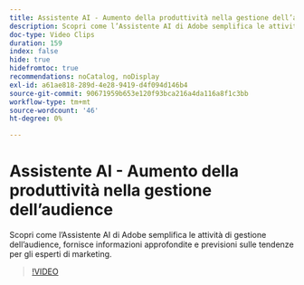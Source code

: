 ```yaml
---
title: Assistente AI - Aumento della produttività nella gestione dell’audience
description: Scopri come l’Assistente AI di Adobe semplifica le attività di gestione dell’audience, fornisce informazioni approfondite e previsioni sulle tendenze per gli esperti di marketing.
doc-type: Video Clips
duration: 159
index: false
hide: true
hidefromtoc: true
recommendations: noCatalog, noDisplay
exl-id: a61ae818-289d-4e28-9419-d4f094d146b4
source-git-commit: 90671959b653e120f93bca216a4da116a8f1c3bb
workflow-type: tm+mt
source-wordcount: '46'
ht-degree: 0%

---
```


# Assistente AI - Aumento della produttività nella gestione dell’audience

Scopri come l’Assistente AI di Adobe semplifica le attività di gestione dell’audience, fornisce informazioni approfondite e previsioni sulle tendenze per gli esperti di marketing.

<!-- 82_OS512_3442427_158_ai-assistant-boosting-productivity-in-audience-management -->
>[!VIDEO](https://video.tv.adobe.com/v/3459602/?learn=on&enablevpops=true&captions=ita)
